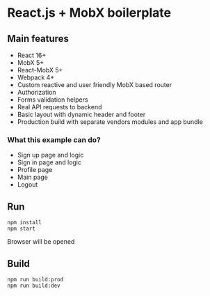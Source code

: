 # React.js + MobX boilerplate

## Main features
- React 16+
- MobX 5+
- React-MobX 5+
- Webpack 4+
- Custom reactive and user friendly MobX based router
- Authorization
- Forms validation helpers
- Real API requests to backend
- Basic layout with dynamic header and footer
- Production build with separate vendors modules and app bundle

### What this example can do?
- Sign up page and logic
- Sign in page and logic
- Profile page
- Main page
- Logout


## Run
```
npm install
npm start
```
Browser will be opened

## Build
```
npm run build:prod
npm run build:dev
```
